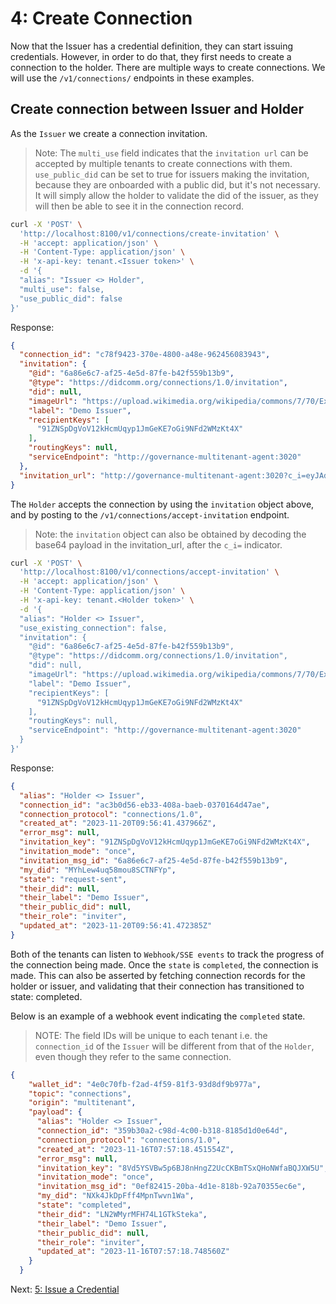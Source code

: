 # 4: Create Connection

Now that the Issuer has a credential definition, they can start issuing credentials. However, in order to do that, they first needs to create a connection to the holder. There are multiple ways to create connections. We will use the `/v1/connections/` endpoints in these examples.

## Create connection between Issuer and Holder

As the `Issuer` we create a connection invitation.

>Note: The `multi_use` field indicates that the `invitation url` can be accepted by multiple tenants to create connections with them. `use_public_did` can be set to true for issuers making the invitation, because they are onboarded with a public did, but it's not necessary. It will simply allow the holder to validate the did of the issuer, as they will then be able to see it in the connection record.

```bash
curl -X 'POST' \
  'http://localhost:8100/v1/connections/create-invitation' \
  -H 'accept: application/json' \
  -H 'Content-Type: application/json' \
  -H 'x-api-key: tenant.<Issuer token>' \
  -d '{
  "alias": "Issuer <> Holder",
  "multi_use": false,
  "use_public_did": false
}'
```

Response:

```json
{
  "connection_id": "c78f9423-370e-4800-a48e-962456083943",
  "invitation": {
    "@id": "6a86e6c7-af25-4e5d-87fe-b42f559b13b9",
    "@type": "https://didcomm.org/connections/1.0/invitation",
    "did": null,
    "imageUrl": "https://upload.wikimedia.org/wikipedia/commons/7/70/Example.png",
    "label": "Demo Issuer",
    "recipientKeys": [
      "91ZNSpDgVoV12kHcmUqyp1JmGeKE7oGi9NFd2WMzKt4X"
    ],
    "routingKeys": null,
    "serviceEndpoint": "http://governance-multitenant-agent:3020"
  },
  "invitation_url": "http://governance-multitenant-agent:3020?c_i=eyJAdHlwZSI6ICJodHRwczovL2RpZGNvbW0ub3JnL2Nvbm5lY3Rpb25zLzEuMC9pbnZpdGF0aW9uIiwgIkBpZCI6ICI2YTg2ZTZjNy1hZjI1LTRlNWQtODdmZS1iNDJmNTU5YjEzYjkiLCAic2VydmljZUVuZHBvaW50IjogImh0dHA6Ly9nb3Zlcm5hbmNlLW11bHRpdGVuYW50LWFnZW50OjMwMjAiLCAiaW1hZ2VVcmwiOiAiaHR0cHM6Ly91cGxvYWQud2lraW1lZGlhLm9yZy93aWtpcGVkaWEvY29tbW9ucy83LzcwL0V4YW1wbGUucG5nIiwgInJlY2lwaWVudEtleXMiOiBbIjkxWk5TcERnVm9WMTJrSGNtVXF5cDFKbUdlS0U3b0dpOU5GZDJXTXpLdDRYIl0sICJsYWJlbCI6ICJEZW1vIElzc3VlciJ9"
}
```

The `Holder` accepts the connection by using the `invitation` object above, and by posting to the `/v1/connections/accept-invitation` endpoint.

>Note: the `invitation` object can also be obtained by decoding the base64 payload in the invitation_url, after the `c_i=` indicator.

```bash
curl -X 'POST' \
  'http://localhost:8100/v1/connections/accept-invitation' \
  -H 'accept: application/json' \
  -H 'Content-Type: application/json' \
  -H 'x-api-key: tenant.<Holder token>' \
  -d '{
  "alias": "Holder <> Issuer",
  "use_existing_connection": false,
  "invitation": {
    "@id": "6a86e6c7-af25-4e5d-87fe-b42f559b13b9",
    "@type": "https://didcomm.org/connections/1.0/invitation",
    "did": null,
    "imageUrl": "https://upload.wikimedia.org/wikipedia/commons/7/70/Example.png",
    "label": "Demo Issuer",
    "recipientKeys": [
      "91ZNSpDgVoV12kHcmUqyp1JmGeKE7oGi9NFd2WMzKt4X"
    ],
    "routingKeys": null,
    "serviceEndpoint": "http://governance-multitenant-agent:3020"
  }
}'
```

Response:

```json
{
  "alias": "Holder <> Issuer",
  "connection_id": "ac3b0d56-eb33-408a-baeb-0370164d47ae",
  "connection_protocol": "connections/1.0",
  "created_at": "2023-11-20T09:56:41.437966Z",
  "error_msg": null,
  "invitation_key": "91ZNSpDgVoV12kHcmUqyp1JmGeKE7oGi9NFd2WMzKt4X",
  "invitation_mode": "once",
  "invitation_msg_id": "6a86e6c7-af25-4e5d-87fe-b42f559b13b9",
  "my_did": "MYhLew4uq58mou8SCTNFYp",
  "state": "request-sent",
  "their_did": null,
  "their_label": "Demo Issuer",
  "their_public_did": null,
  "their_role": "inviter",
  "updated_at": "2023-11-20T09:56:41.472385Z"
}
```

Both of the tenants can listen to `Webhook/SSE events` to track the progress of the connection being made. Once the `state` is `completed`, the connection is made. This can also be asserted by fetching connection records for the holder or issuer, and validating that their connection has transitioned to state: completed.

Below is an example of a webhook event indicating the `completed` state.

>NOTE: The field IDs will be unique to each tenant i.e. the `connection_id` of the `Issuer` will be different from that of the `Holder`, even though they refer to the same connection.

```json
{
    "wallet_id": "4e0c70fb-f2ad-4f59-81f3-93d8df9b977a",
    "topic": "connections",
    "origin": "multitenant",
    "payload": {
      "alias": "Holder <> Issuer",
      "connection_id": "359b30a2-c98d-4c00-b318-8185d1d0e64d",
      "connection_protocol": "connections/1.0",
      "created_at": "2023-11-16T07:57:18.451554Z",
      "error_msg": null,
      "invitation_key": "8Vd5YSVBw5p6BJ8nHngZ2UcCKBmTSxQHoNWfaBQJXW5U",
      "invitation_mode": "once",
      "invitation_msg_id": "0ef82415-20ba-4d1e-818b-92a70355ec6e",
      "my_did": "NXk4JkDpFff4MpnTwvn1Wa",
      "state": "completed",
      "their_did": "LN2WMyrMFH74L1GTkSteka",
      "their_label": "Demo Issuer",
      "their_public_did": null,
      "their_role": "inviter",
      "updated_at": "2023-11-16T07:57:18.748560Z"
    }
  }
```

Next: [5: Issue a Credential](5.%20Issue%20Credential.md)

